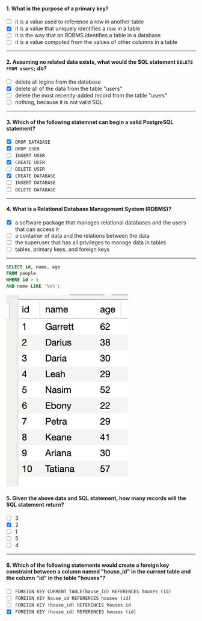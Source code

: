 #### 1. What is the purpose of a primary key?
- [ ] it is a value used to reference a row in another table
- [x] it is a value that uniquely identifies a row in a table
- [ ] it is the way that an RDBMS identifies a table in a database
- [ ] it is a value computed from the values of other columns in a table 

---

#### 2. Assuming no related data exists, what would the SQL statement `DELETE FROM users;` do?
- [ ] delete all logins from the database
- [x] delete all of the data from the table "users"
- [ ] delete the most recently-added record from the table "users"
- [ ] nothing, because it is not valid SQL

---

#### 3. Which of the following statemnet can begin a valid PostgreSQL statement?
- [x] `DROP DATABASE`
- [x] `DROP USER`
- [ ] `INSERT USER`
- [x] `CREATE USER`
- [ ] `DELETE USER`
- [x] `CREATE DATABASE`
- [ ] `INSERT DATABASE`
- [ ] `DELETE DATABASE`

---

#### 4. What is a Relational Database Management System (RDBMS)?
- [x] a software package that manages relational databases and the users that can access it
- [ ] a container of data and the relations between the data
- [ ] the superuser that has all privileges to manage data in tables
- [ ] tables, primary keys, and foreign keys

---

  ```SQL
SELECT id, name, age
FROM people
WHERE id > 5
AND name LIKE '%e%';
```

![SQL Statement](images/sql_statement.png)

#### 5. Given the above data and SQL statement, how many records will the SQL statement return? 
- [ ] 3
- [x] 2
- [ ] 1
- [ ] 5
- [ ] 4

---

#### 6. Which of the following statements would create a foreign key constraint between a column named "house_id" in the current table and the column "id" in the table "houses"?
- [ ] `FOREIGN KEY CURRENT_TABLE(house_id) REFERENCES houses (id)`
- [ ] `FOREIGN KEY house_id REFERENCES houses (id)`
- [ ] `FOREIGN KEY (house_id) REFERENCES houses.id`
- [x] `FOREIGN KEY (house_id) REFERENCES houses (id)` 
